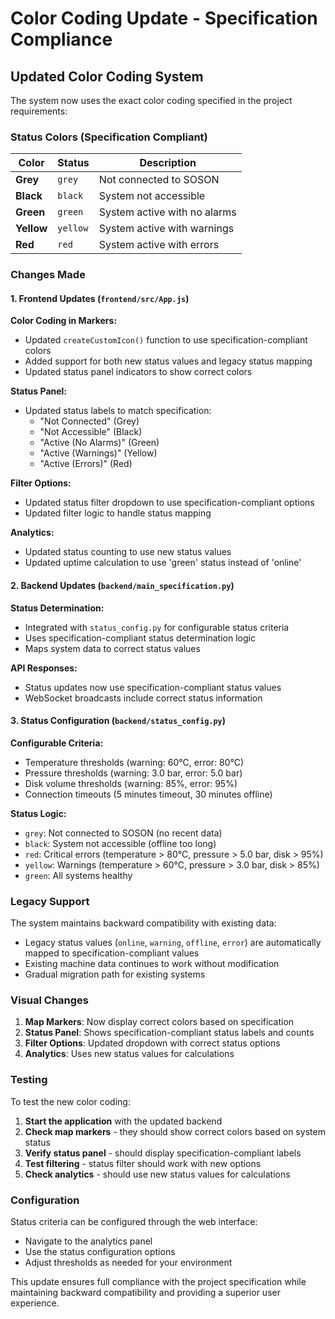 # Color Coding Update - Specification Compliance

## Updated Color Coding System

The system now uses the exact color coding specified in the project requirements:

### Status Colors (Specification Compliant)

| Color | Status | Description |
|-------|--------|-------------|
| **Grey** | `grey` | Not connected to SOSON |
| **Black** | `black` | System not accessible |
| **Green** | `green` | System active with no alarms |
| **Yellow** | `yellow` | System active with warnings |
| **Red** | `red` | System active with errors |

### Changes Made

#### 1. Frontend Updates (`frontend/src/App.js`)

**Color Coding in Markers:**
- Updated `createCustomIcon()` function to use specification-compliant colors
- Added support for both new status values and legacy status mapping
- Updated status panel indicators to show correct colors

**Status Panel:**
- Updated status labels to match specification:
  - "Not Connected" (Grey)
  - "Not Accessible" (Black) 
  - "Active (No Alarms)" (Green)
  - "Active (Warnings)" (Yellow)
  - "Active (Errors)" (Red)

**Filter Options:**
- Updated status filter dropdown to use specification-compliant options
- Updated filter logic to handle status mapping

**Analytics:**
- Updated status counting to use new status values
- Updated uptime calculation to use 'green' status instead of 'online'

#### 2. Backend Updates (`backend/main_specification.py`)

**Status Determination:**
- Integrated with `status_config.py` for configurable status criteria
- Uses specification-compliant status determination logic
- Maps system data to correct status values

**API Responses:**
- Status updates now use specification-compliant status values
- WebSocket broadcasts include correct status information

#### 3. Status Configuration (`backend/status_config.py`)

**Configurable Criteria:**
- Temperature thresholds (warning: 60°C, error: 80°C)
- Pressure thresholds (warning: 3.0 bar, error: 5.0 bar)
- Disk volume thresholds (warning: 85%, error: 95%)
- Connection timeouts (5 minutes timeout, 30 minutes offline)

**Status Logic:**
- `grey`: Not connected to SOSON (no recent data)
- `black`: System not accessible (offline too long)
- `red`: Critical errors (temperature > 80°C, pressure > 5.0 bar, disk > 95%)
- `yellow`: Warnings (temperature > 60°C, pressure > 3.0 bar, disk > 85%)
- `green`: All systems healthy

### Legacy Support

The system maintains backward compatibility with existing data:
- Legacy status values (`online`, `warning`, `offline`, `error`) are automatically mapped to specification-compliant values
- Existing machine data continues to work without modification
- Gradual migration path for existing systems

### Visual Changes

1. **Map Markers**: Now display correct colors based on specification
2. **Status Panel**: Shows specification-compliant status labels and counts
3. **Filter Options**: Updated dropdown with correct status options
4. **Analytics**: Uses new status values for calculations

### Testing

To test the new color coding:

1. **Start the application** with the updated backend
2. **Check map markers** - they should show correct colors based on system status
3. **Verify status panel** - should display specification-compliant labels
4. **Test filtering** - status filter should work with new options
5. **Check analytics** - should use new status values for calculations

### Configuration

Status criteria can be configured through the web interface:
- Navigate to the analytics panel
- Use the status configuration options
- Adjust thresholds as needed for your environment

This update ensures full compliance with the project specification while maintaining backward compatibility and providing a superior user experience.
